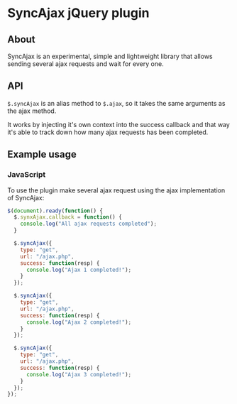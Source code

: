 # SyncAjax jQuery plugin

## About

SyncAjax is an experimental, simple and lightweight library that allows sending several ajax requests
and wait for every one.

## API

`$.syncAjax` is an alias method to `$.ajax`, so it takes the same arguments as the ajax method.

It works by injecting it's own context into the success callback and that way it's able to track down how many ajax requests has been completed.

## Example usage
### JavaScript
To use the plugin make several ajax request using the ajax implementation of SyncAjax:
```js
$(document).ready(function() {
  $.synxAjax.callback = function() {
    console.log("All ajax requests completed");
  }

  $.syncAjax({
    type: "get",
    url: "/ajax.php",
    success: function(resp) {
      console.log("Ajax 1 completed!");
    }
  });

  $.syncAjax({
    type: "get",
    url: "/ajax.php",
    success: function(resp) {
      console.log("Ajax 2 completed!");
    }
  });

  $.syncAjax({
    type: "get",
    url: "/ajax.php",
    success: function(resp) {
      console.log("Ajax 3 completed!");
    }
  });
});
```
